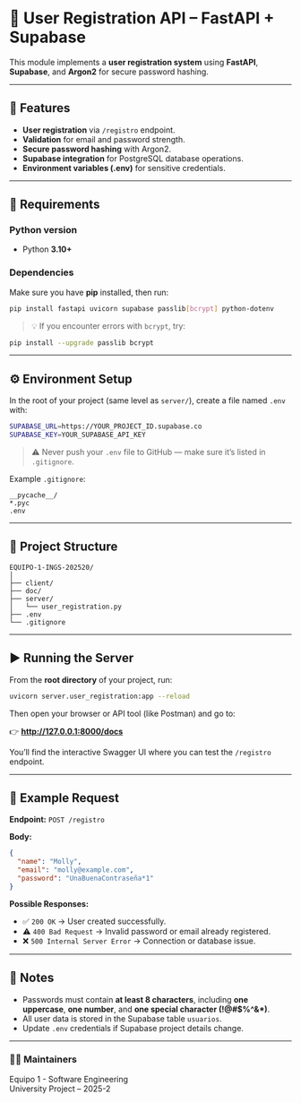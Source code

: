 # 🧩 User Registration API – FastAPI + Supabase

This module implements a **user registration system** using **FastAPI**, **Supabase**, and **Argon2** for secure password hashing.

---

## 🚀 Features

- **User registration** via `/registro` endpoint.  
- **Validation** for email and password strength.  
- **Secure password hashing** with Argon2.  
- **Supabase integration** for PostgreSQL database operations.  
- **Environment variables (.env)** for sensitive credentials.  

---

## 🧰 Requirements

### Python version
- Python **3.10+**

### Dependencies
Make sure you have **pip** installed, then run:

```bash
pip install fastapi uvicorn supabase passlib[bcrypt] python-dotenv
```

> 💡 If you encounter errors with `bcrypt`, try:
```bash
pip install --upgrade passlib bcrypt
```

---

## ⚙️ Environment Setup

In the root of your project (same level as `server/`), create a file named `.env` with:

```bash
SUPABASE_URL=https://YOUR_PROJECT_ID.supabase.co
SUPABASE_KEY=YOUR_SUPABASE_API_KEY
```

> ⚠️ Never push your `.env` file to GitHub — make sure it’s listed in `.gitignore`.

Example `.gitignore`:
```
__pycache__/
*.pyc
.env
```

---

## 🧩 Project Structure

```
EQUIPO-1-INGS-202520/
│
├── client/
├── doc/
├── server/
│   └── user_registration.py
├── .env
└── .gitignore
```

---

## ▶️ Running the Server

From the **root directory** of your project, run:

```bash
uvicorn server.user_registration:app --reload
```

Then open your browser or API tool (like Postman) and go to:

👉 **http://127.0.0.1:8000/docs**

You’ll find the interactive Swagger UI where you can test the `/registro` endpoint.

---

## 🧪 Example Request

**Endpoint:** `POST /registro`

**Body:**
```json
{
  "name": "Molly",
  "email": "molly@example.com",
  "password": "UnaBuenaContraseña*1"
}
```

**Possible Responses:**
- ✅ `200 OK` → User created successfully.
- ⚠️ `400 Bad Request` → Invalid password or email already registered.
- ❌ `500 Internal Server Error` → Connection or database issue.

---

## 🧾 Notes

- Passwords must contain **at least 8 characters**, including **one uppercase**, **one number**, and **one special character (!@#$%^&*)**.
- All user data is stored in the Supabase table `usuarios`.
- Update `.env` credentials if Supabase project details change.

---

### 👩‍💻 Maintainers
Equipo 1 - Software Engineering  
University Project – 2025-2
